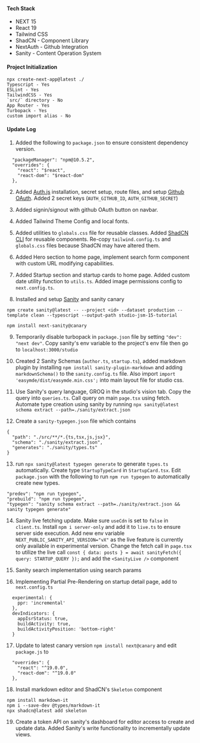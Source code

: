 #### Tech Stack

- NEXT 15
- React 19
- Tailwind CSS
- ShadCN - Component Library
- NextAuth - Github Integration
- Sanity - Content Operation System

#### Project Initialization

```
npx create-next-app@latest ./
Typescript - Yes
ESLint - Yes
TailwindCSS - Yes
`src/` directory - No
App Router - Yes
Turbopack - Yes
custom import alias - No
```

#### Update Log

1. Added the following to `package.json` to ensure consistent dependency version.

```
  "packageManager": "npm@10.5.2",
  "overrides": {
    "react": "$react",
    "react-dom": "$react-dom"
  },
```

2. Added [Auth.js](https://authjs.dev/getting-started/installation) installation, secret setup, route files, and setup [Github OAuth](https://authjs.dev/getting-started/providers/github). Added 2 secret keys (`AUTH_GITHUB_ID`, `AUTH_GITHUB_SECRET`)

3. Added signin/signout with github OAuth button on navbar.

4. Added Tailwind Theme Config and local fonts.

5. Added utilities to `globals.css` file for reusable classes. Added [ShadCN CLI](https://ui.shadcn.com/docs/cli) for reusable components. Re-copy `tailwind.config.ts` and `globals.css` files because ShadCN may have altered them.

6. Added Hero section to home page, implement search form component with custom URL modifying capabilities.

7. Added Startup section and startup cards to home page. Added custom date utility function to `utils.ts`. Added image permissions config to `next.config.ts`.

8. Installed and setup [Sanity](https://www.sanity.io) and sanity canary

```
npm create sanity@latest -- --project <id> --dataset production --template clean --typescript --output-path studio-jsm-15-tutorial

npm install next-sanity@canary
```

9. Temporarily disable turbopack in `package.json` file by setting `"dev": "next dev"`. Copy sanity's env variable to the project's env file then go to `localhost:3000/studio`

10. Created 2 Sanity Schemas (`author.ts`, `startup.ts`), added markdown plugin by installing `npm install sanity-plugin-markdown` and adding `markdownSchema()` to the `sanity.config.ts` file. Also import `import 'easymde/dist/easymde.min.css';` into main layout file for studio css.

11. Use Sanity's query language, GROQ in the studio's vision tab. Copy the query into `queries.ts`. Call query on main `page.tsx` using fetch. Automate type creation using sanity by running `npx sanity@latest schema extract --path=./sanity/extract.json`

12. Create a `sanity-typegen.json` file which contains

```
{
  "path": "./src/**/*.{ts,tsx,js,jsx}",
  "schema": "./sanity/extract.json",
  "generates": "./sanity/types.ts"
}
```

13. run `npx sanity@latest typegen generate` to generate `types.ts` automatically. Create type `StartupTypeCard` in `StartupCard.tsx`. Edit `package.json` with the following to run `npm run typegen` to automatically create new types.

```
"predev": "npm run typegen",
"prebuild": "npm run typegen",
"typegen": "sanity schema extract --path=./sanity/extract.json && sanity typegen generate"
```

14. Sanity live fetching update. Make sure `useCdn` is set to `false` in `client.ts`. Install `npm i server-only` and add it to `live.ts` to ensure server side execution. Add new env variable `NEXT_PUBLIC_SANITY_API_VERSION="vX"` as the live feature is currently only available in experimental version. Change the fetch call in `page.tsx` to utilize the live call `const { data: posts } = await sanityFetch({ query: STARTUP_QUERY });` and add the `<SanityLive />` component

15. Sanity search implementation using search params

16. Implementing Partial Pre-Rendering on startup detail page, add to `next.config.ts`

```
  experimental: {
    ppr: 'incremental'
  },
  devIndicators: {
    appIsrStatus: true,
    buildActivity: true,
    buildActivityPosition: 'bottom-right'
  }
```

17. Update to latest canary version `npm install next@canary` and edit `package.js` to

```
  "overrides": {
    "react": "^19.0.0",
    "react-dom": "^19.0.0"
  },
```

18. Install markdown editor and ShadCN's `Skeleton` component

```
npm install markdown-it
npm i --save-dev @types/markdown-it
npx shadcn@latest add skeleton
```

19. Create a token API on sanity's dashboard for editor access to create and update data. Added Sanity's write functionality to incrementally update views.
